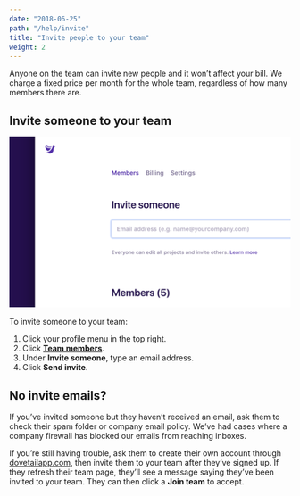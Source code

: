 ```yaml
---
date: "2018-06-25"
path: "/help/invite"
title: "Invite people to your team"
weight: 2
---
```


Anyone on the team can invite new people and it won’t affect your bill. We charge a fixed price per month for the whole team, regardless of how many members there are.

## Invite someone to your team

![Screenshot of the team members page invite field](./invite.png)

To invite someone to your team:

1.  Click your profile menu in the top right.
1.  Click **[Team members](/team/members)**.
1.  Under **Invite someone**, type an email address.
1.  Click **Send invite**.

## No invite emails?

If you’ve invited someone but they haven’t received an email, ask them to check their spam folder or company email policy. We’ve had cases where a company firewall has blocked our emails from reaching inboxes.

If you’re still having trouble, ask them to create their own account through [dovetailapp.com](https://dovetailapp.com), then invite them to your team after they’ve signed up. If they refresh their team page, they’ll see a message saying they’ve been invited to your team. They can then click a **Join team** to accept.
